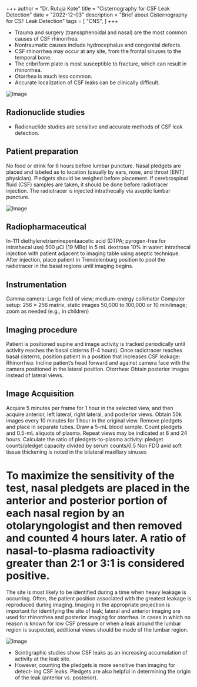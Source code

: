 +++
author = "Dr. Rutuja Kote"
title = "Cisternography for CSF Leak Detection"
date = "2022-12-03"
description = "Brief about Cisternography for CSF Leak Detection"
tags = [
    "CNS",
]
+++


- Trauma and surgery (transsphenoidal and nasal) are the most common causes of CSF rhinorrhea. 
- Nontraumatic causes include hydrocephalus and congenital defects.
- CSF rhinorrhea may occur at any site, from the frontal sinuses to the temporal bone. 
- The cribriform plate is most susceptible to fracture, which can result in rhinorrhea. 
- Otorrhea is much less common. 
- Accurate localization of CSF leaks can be clinically difficult.

![Image](/Cisternographyforleak/1.png)


## Radionuclide studies
- Radionuclide studies are sensitive and accurate methods of CSF leak detection. 


## Patient preparation
No food or drink for 6 hours before lumbar puncture. Nasal pledgets are placed and labeled as to location (usually by ears, nose, and throat [ENT] physician). Pledgets should be weighed before placement. If cerebrospinal fluid (CSF) samples are taken, it should be done before radiotracer injection. The radiotracer is injected intrathecally via aseptic lumbar puncture.


![Image](/Cisternographyforleak/2.png)


## Radiopharmaceutical
In-111 diethylenetriaminepentaacetic acid (DTPA; pyrogen-free for intrathecal use) 500 μCi (19 MBq) in 5 mL dextrose 10% in water: intrathecal injection with patient adjacent to imaging table using aseptic technique. After injection, place patient in Trendelenburg position to pool the radiotracer in the basal regions until imaging begins.


## Instrumentation
Gamma camera: Large field of view; medium-energy collimator
Computer setup: 256 × 256 matrix, static images 50,000 to 100,000 or 10 min/image; zoom as needed (e.g., in children)


## Imaging procedure
Patient is positioned supine and image activity is tracked periodically until activity reaches the basal cisterns (1-4 hours).
Once radiotracer reaches basal cisterns, position patient in a position that increases CSF leakage:
Rhinorrhea: Incline patient’s head forward and against camera face with
the camera positioned in the lateral position.
Otorrhea: Obtain posterior images instead of lateral views.


## Image Acquisition
Acquire 5 minutes per frame for 1 hour in the selected view, and then acquire anterior, left lateral, right lateral, and posterior views.
Obtain 50k images every 10 minutes for 1 hour in the original view.
Remove pledgets and place in separate tubes. Draw a 5-mL blood sample.
Count pledgets and 0.5-mL aliquots of plasma.
Repeat views may be indicated at 6 and 24 hours.
Calculate the ratio of pledgets-to-plasma activity: pledget counts/pledget
capacity divided by serum counts/0.5 Non FDG avid soft tissue thickening is noted in the bilateral maxillary sinuses


# To maximize the sensitivity of the test, nasal pledgets are placed in the anterior and posterior portion of each nasal region by an otolaryngologist and then removed and counted 4 hours later. A ratio of nasal-to-plasma radioactivity greater than 2:1 or 3:1 is considered positive.


The site is most likely to be identified during a time when heavy leakage is occurring. Often, the patient position associated with the greatest leakage is reproduced during imaging. Imaging in the appropriate projection is important for identifying the site of leak; lateral and anterior imaging are used for rhinorrhea and posterior imaging for otorrhea. In cases in which no reason is known for low CSF pressure or when a leak around the lumbar region is suspected, additional views should be made of the lumbar region.


![Image](/Cisternographyforleak/3.png)


- Scintigraphic studies show CSF leaks as an increasing accumulation of activity at the leak site.  
- However, counting the pledgets is more sensitive than imaging for detect- ing CSF leaks. Pledgets are also helpful in determining the origin of the leak (anterior vs. posterior).


<script async src="https://pagead2.googlesyndication.com/pagead/js/adsbygoogle.js?client=ca-pub-8022921694899705"
     crossorigin="anonymous"></script>













